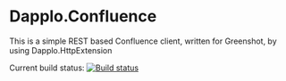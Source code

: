 # Dapplo.Confluence
This is a simple REST based Confluence client, written for Greenshot, by using Dapplo.HttpExtension

Current build status: [![Build status](https://ci.appveyor.com/api/projects/status/d78ubenwypiwg3j4?svg=true)](https://ci.appveyor.com/project/dapplo/dapplo-confluence)
